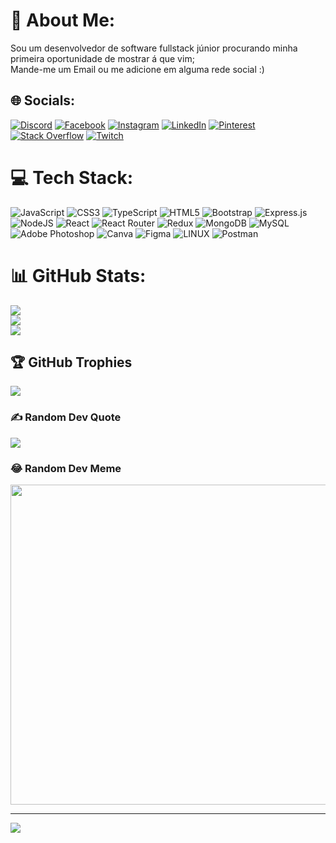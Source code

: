 # 💫 About Me:
Sou um desenvolvedor de software fullstack júnior procurando minha primeira oportunidade de mostrar á que vim;<br>      Mande-me um Email ou me adicione em alguma rede social :)


## 🌐 Socials:
[![Discord](https://img.shields.io/badge/Discord-%237289DA.svg?logo=discord&logoColor=white)](https://discord.gg/lessike#6138) [![Facebook](https://img.shields.io/badge/Facebook-%231877F2.svg?logo=Facebook&logoColor=white)](https://facebook.com/leonardo.kern.79/) [![Instagram](https://img.shields.io/badge/Instagram-%23E4405F.svg?logo=Instagram&logoColor=white)](https://instagram.com/_lessike) [![LinkedIn](https://img.shields.io/badge/LinkedIn-%230077B5.svg?logo=linkedin&logoColor=white)](https://linkedin.com/in/devlessike/) [![Pinterest](https://img.shields.io/badge/Pinterest-%23E60023.svg?logo=Pinterest&logoColor=white)](https://pinterest.com/@leokernjob) [![Stack Overflow](https://img.shields.io/badge/-Stackoverflow-FE7A16?logo=stack-overflow&logoColor=white)](https://stackoverflow.com/users/lessike) [![Twitch](https://img.shields.io/badge/Twitch-%239146FF.svg?logo=Twitch&logoColor=white)](https://twitch.tv/lessike) 

# 💻 Tech Stack:
![JavaScript](https://img.shields.io/badge/javascript-%23323330.svg?style=for-the-badge&logo=javascript&logoColor=%23F7DF1E) ![CSS3](https://img.shields.io/badge/css3-%231572B6.svg?style=for-the-badge&logo=css3&logoColor=white) ![TypeScript](https://img.shields.io/badge/typescript-%23007ACC.svg?style=for-the-badge&logo=typescript&logoColor=white) ![HTML5](https://img.shields.io/badge/html5-%23E34F26.svg?style=for-the-badge&logo=html5&logoColor=white) ![Bootstrap](https://img.shields.io/badge/bootstrap-%23563D7C.svg?style=for-the-badge&logo=bootstrap&logoColor=white) ![Express.js](https://img.shields.io/badge/express.js-%23404d59.svg?style=for-the-badge&logo=express&logoColor=%2361DAFB) ![NodeJS](https://img.shields.io/badge/node.js-6DA55F?style=for-the-badge&logo=node.js&logoColor=white) ![React](https://img.shields.io/badge/react-%2320232a.svg?style=for-the-badge&logo=react&logoColor=%2361DAFB) ![React Router](https://img.shields.io/badge/React_Router-CA4245?style=for-the-badge&logo=react-router&logoColor=white) ![Redux](https://img.shields.io/badge/redux-%23593d88.svg?style=for-the-badge&logo=redux&logoColor=white) ![MongoDB](https://img.shields.io/badge/MongoDB-%234ea94b.svg?style=for-the-badge&logo=mongodb&logoColor=white) ![MySQL](https://img.shields.io/badge/mysql-%2300f.svg?style=for-the-badge&logo=mysql&logoColor=white) ![Adobe Photoshop](https://img.shields.io/badge/adobephotoshop-%2331A8FF.svg?style=for-the-badge&logo=adobephotoshop&logoColor=white) ![Canva](https://img.shields.io/badge/Canva-%2300C4CC.svg?style=for-the-badge&logo=Canva&logoColor=white) 	![Figma](https://img.shields.io/badge/figma-%23F24E1E.svg?style=for-the-badge&logo=figma&logoColor=white) ![LINUX](https://img.shields.io/badge/Linux-FCC624?style=for-the-badge&logo=linux&logoColor=black) ![Postman](https://img.shields.io/badge/Postman-FF6C37?style=for-the-badge&logo=postman&logoColor=white)
# 📊 GitHub Stats:
![](https://github-readme-stats.vercel.app/api?username=lekisse&theme=dark&hide_border=false&include_all_commits=false&count_private=true)<br/>
![](https://github-readme-streak-stats.herokuapp.com/?user=lekisse&theme=dark&hide_border=false)<br/>
![](https://github-readme-stats.vercel.app/api/top-langs/?username=lekisse&theme=dark&hide_border=false&include_all_commits=false&count_private=true&layout=compact)

## 🏆 GitHub Trophies
![](https://github-profile-trophy.vercel.app/?username=lekisse&theme=radical&no-frame=false&no-bg=true&margin-w=4)

### ✍️ Random Dev Quote
![](https://quotes-github-readme.vercel.app/api?type=horizontal&theme=radical)

### 😂 Random Dev Meme
<img src="https://rm.up.railway.app/" width="512px"/>

---
[![](https://visitcount.itsvg.in/api?id=lekisse&icon=0&color=0)](https://visitcount.itsvg.in)

<!-- Proudly created with GPRM ( https://gprm.itsvg.in ) -->
